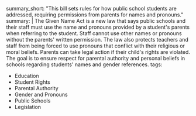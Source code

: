 summary_short: "This bill sets rules for how public school students are addressed, requiring permissions from parents for names and pronouns."
summary: |
  The Given Name Act is a new law that says public schools and their staff must use the name and pronouns provided by a student's parents when referring to the student. Staff cannot use other names or pronouns without the parents' written permission. The law also protects teachers and staff from being forced to use pronouns that conflict with their religious or moral beliefs. Parents can take legal action if their child's rights are violated. The goal is to ensure respect for parental authority and personal beliefs in schools regarding students' names and gender references.
tags:
  - Education
  - Student Rights
  - Parental Authority
  - Gender and Pronouns
  - Public Schools
  - Legislation
